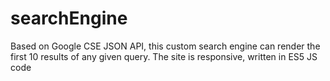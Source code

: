 # searchEngine
Based on Google CSE JSON API, this custom search engine can render the first 10 results of any given query. The site is responsive, written in ES5 JS code

